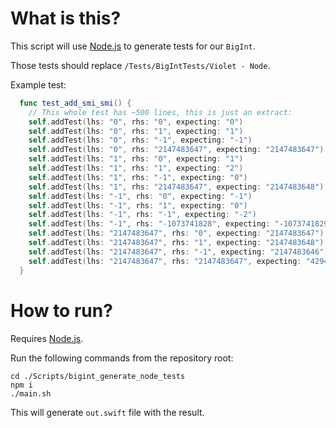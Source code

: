 # What is this?

This script will use [Node.js](https://nodejs.org/en/) to generate tests for our `BigInt`.

Those tests should replace `/Tests/BigIntTests/Violet - Node`.

Example test:

```Swift
  func test_add_smi_smi() {
    // This whole test has ~500 lines, this is just an extract:
    self.addTest(lhs: "0", rhs: "0", expecting: "0")
    self.addTest(lhs: "0", rhs: "1", expecting: "1")
    self.addTest(lhs: "0", rhs: "-1", expecting: "-1")
    self.addTest(lhs: "0", rhs: "2147483647", expecting: "2147483647")
    self.addTest(lhs: "1", rhs: "0", expecting: "1")
    self.addTest(lhs: "1", rhs: "1", expecting: "2")
    self.addTest(lhs: "1", rhs: "-1", expecting: "0")
    self.addTest(lhs: "1", rhs: "2147483647", expecting: "2147483648")
    self.addTest(lhs: "-1", rhs: "0", expecting: "-1")
    self.addTest(lhs: "-1", rhs: "1", expecting: "0")
    self.addTest(lhs: "-1", rhs: "-1", expecting: "-2")
    self.addTest(lhs: "-1", rhs: "-1073741828", expecting: "-1073741829")
    self.addTest(lhs: "2147483647", rhs: "0", expecting: "2147483647")
    self.addTest(lhs: "2147483647", rhs: "1", expecting: "2147483648")
    self.addTest(lhs: "2147483647", rhs: "-1", expecting: "2147483646")
    self.addTest(lhs: "2147483647", rhs: "2147483647", expecting: "4294967294")
  }
```

# How to run?

Requires [Node.js](https://nodejs.org/en/).

Run the following commands from the repository root:
```
cd ./Scripts/bigint_generate_node_tests
npm i
./main.sh
```

This will generate `out.swift` file with the result.
